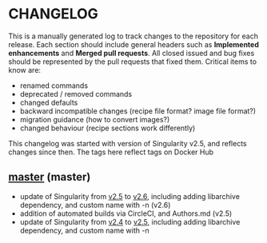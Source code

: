 # CHANGELOG

This is a manually generated log to track changes to the repository for each release. 
Each section should include general headers such as **Implemented enhancements** 
and **Merged pull requests**. All closed issued and bug fixes should be 
represented by the pull requests that fixed them. Critical items to know are:

 - renamed commands
 - deprecated / removed commands
 - changed defaults
 - backward incompatible changes (recipe file format? image file format?)
 - migration guidance (how to convert images?)
 - changed behaviour (recipe sections work differently)

This changelog was started with version of Singularity v2.5, and reflects changes since then.
The tags here reflect tags on Docker Hub

## [master](https://github.com/singularityware/docker2singularity/tree/master) (master)
 - update of Singularity from [v2.5](https://github.com/singularityware/docker2singularity/tree/v2.5) to [v2.6](https://github.com/singularityware/docker2singularity/tree/v2.6), including adding libarchive dependency, and custom name with -n (v2.6)
 - addition of automated builds via CircleCI, and Authors.md (v2.5)
 - update of Singularity from [v2.4](https://github.com/singularityware/docker2singularity/tree/v2.4) to [v2.5](https://github.com/singularityware/docker2singularity/tree/v2.5), including adding libarchive dependency, and custom name with -n

